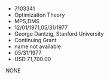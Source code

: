 * 7103341
* Optimization Theory
* MPS,DMS
* 12/01/1971,05/31/1977
* George Dantzig, Stanford University
* Continuing Grant
*   name not available
* 05/31/1977
* USD 71,700.00

NONE